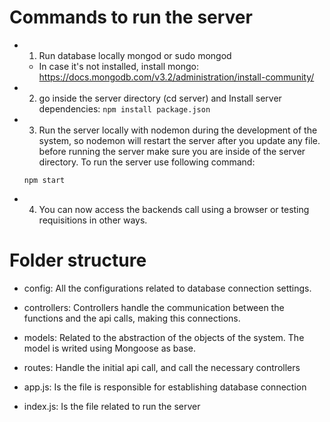 # Commands to run the server

- 1. Run database locally
     mongod or sudo mongod

  - In case it's not installed, install mongo: https://docs.mongodb.com/v3.2/administration/install-community/

- 2. go inside the server directory (cd server) and Install server dependencies:
     `npm install package.json`

- 3. Run the server locally with nodemon during the development of the system, so nodemon will restart the server after you update any file. before running the server make sure you are inside of the server directory. To run the server use following command:

  ```
  npm start
  ```

- 4. You can now access the backends call using a browser or testing requisitions in other ways.

# Folder structure

- config: All the configurations related to database connection settings.
- controllers: Controllers handle the communication between the functions and the api calls, making this connections.
- models: Related to the abstraction of the objects of the system. The model is writed using Mongoose as base.
- routes: Handle the initial api call, and call the necessary controllers
- app.js: Is the file is responsible for establishing database connection

- index.js: Is the file related to run the server
